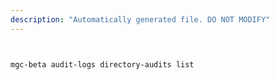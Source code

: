 ```yaml
---
description: "Automatically generated file. DO NOT MODIFY"
---
```


```bash


mgc-beta audit-logs directory-audits list

```